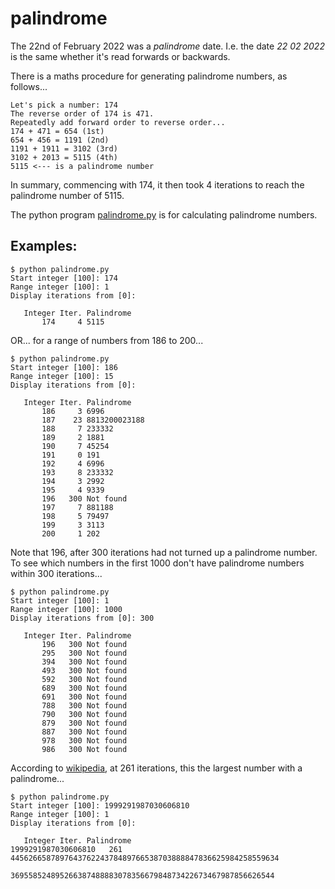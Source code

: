 # palindrome

The 22nd of February 2022 was a *palindrome* date. I.e. the date *22 02 2022* is the same whether it's read forwards or backwards.

There is a maths procedure for generating palindrome numbers, as follows...

```
Let's pick a number: 174
The reverse order of 174 is 471.
Repeatedly add forward order to reverse order...
174 + 471 = 654 (1st)
654 + 456 = 1191 (2nd)
1191 + 1911 = 3102 (3rd)
3102 + 2013 = 5115 (4th)
5115 <--- is a palindrome number
```
In summary, commencing with 174, it then took 4 iterations to reach the palindrome number of 5115.

The python program [palindrome.py](palindrome.py) is for calculating palindrome numbers.

## Examples:
```
$ python palindrome.py
Start integer [100]: 174
Range integer [100]: 1
Display iterations from [0]:

   Integer Iter. Palindrome
       174     4 5115
```
OR... for a range of numbers from 186 to 200...
```
$ python palindrome.py
Start integer [100]: 186
Range integer [100]: 15
Display iterations from [0]:

   Integer Iter. Palindrome
       186     3 6996
       187    23 8813200023188
       188     7 233332
       189     2 1881
       190     7 45254
       191     0 191
       192     4 6996
       193     8 233332
       194     3 2992
       195     4 9339
       196   300 Not found
       197     7 881188
       198     5 79497
       199     3 3113
       200     1 202
```

Note that 196, after 300 iterations had not turned up a palindrome number.
To see which numbers in the first 1000 don't have palindrome numbers within 300 iterations...
```
$ python palindrome.py
Start integer [100]: 1
Range integer [100]: 1000
Display iterations from [0]: 300

   Integer Iter. Palindrome
       196   300 Not found
       295   300 Not found
       394   300 Not found
       493   300 Not found
       592   300 Not found
       689   300 Not found
       691   300 Not found
       788   300 Not found
       790   300 Not found
       879   300 Not found
       887   300 Not found
       978   300 Not found
       986   300 Not found
```
According to [wikipedia](https://en.wikipedia.org/wiki/Palindrome), at 261 iterations, this the largest number with a palindrome...
```
$ python palindrome.py
Start integer [100]: 1999291987030606810
Range integer [100]: 1
Display iterations from [0]:

   Integer Iter. Palindrome
1999291987030606810   261 445626658789764376224378489766538703888847836625984258559634
                          36955852489526638748888307835667984873422673467987856626544
```
